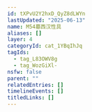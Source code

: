 ```yaml
---
id: tXPvU2Y2hxD_QyZ8dLWYn
lastUpdated: "2025-06-13"
name: M54墓西汉性具
aliases: []
layer: 4
categoryId: cat_1YBqIhJq
tagIds:
  - tag_L83OWV8g
  - tag_WozGiXl-
nsfw: false
parent: ""
relatedEntries: []
timelineEvents: []
titledLinks: []
---
```


